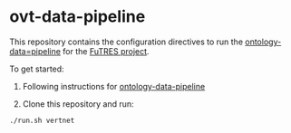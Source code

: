 # ovt-data-pipeline

This repository contains the configuration directives to run the 
[ontology-data=pipeline](https://github.com/biocodellc/ontology-data-pipeline) for the
[FuTRES project](https://futres.org/).

To get started:
 1. Following instructions for [ontology-data-pipeline](https://github.com/biocodellc/ontology-data-pipeline)

 2. Clone this repository and run:

```
./run.sh vertnet
```
